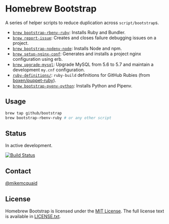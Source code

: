 # Homebrew Bootstrap
A series of helper scripts to reduce duplication across `script/bootstrap`s.

- [`brew bootstrap-rbenv-ruby`](cmd/brew-bootstrap-rbenv-ruby): Installs Ruby and Bundler.
- [`brew report-issue`](cmd/brew-report-issue.rb): Creates and closes failure debugging issues on a project.
- [`brew bootstrap-nodenv-node`](cmd/brew-bootstrap-nodenv-node): Installs Node and npm.
- [`brew setup-nginx-conf`](cmd/brew-setup-nginx-conf.rb): Generates and installs a project nginx configuration using erb.
- [`brew upgrade-mysql`](cmd/brew-upgrade-mysql): Upgrade MySQL from 5.6 to 5.7 and maintain a development `my.cnf` configuration.
- [`ruby-definitions/`](ruby-definitions): `ruby-build` definitions for GitHub Rubies (from [boxen/puppet-ruby](https://github.com/boxen/puppet-ruby/tree/master/files/definitions)).
- [`brew bootstrap-pyenv-python`](cmd/brew-bootstrap-pyenv-python): Installs Python and Pipenv.

## Usage

```bash
brew tap github/bootstrap
brew bootstrap-rbenv-ruby # or any other script
```

## Status
In active development.

[![Build Status](https://travis-ci.org/github/homebrew-bootstrap.svg)](https://travis-ci.org/github/homebrew-bootstrap)

## Contact
[@mikemcquaid](https://github.com/mikemcquaid/)

## License
Homebrew Bootstrap is licensed under the [MIT License](http://en.wikipedia.org/wiki/MIT_License).
The full license text is available in [LICENSE.txt](https://github.com/github/homebrew-bootstrap/blob/master/LICENSE.txt).
